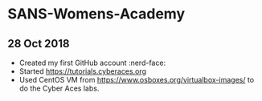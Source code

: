 # SANS-Womens-Academy
## 28 Oct 2018
- Created my first GitHub account :nerd-face:
- Started https://tutorials.cyberaces.org
- Used CentOS VM from https://www.osboxes.org/virtualbox-images/ to do the Cyber Aces labs.
